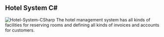 ## Hotel System C#
![Hotel-System-CSharp](https://github.com/user-attachments/assets/d2d6bfce-ac0c-4660-b2d0-58612041b039)
The hotel management system has all kinds of facilities for reserving rooms and defining all kinds of invoices and accounts for customers.
